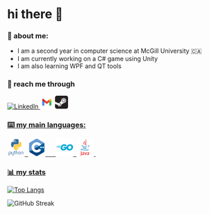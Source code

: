 # hi there 👋

### 👀 about me:

- I am a second year in computer science at McGill University 🇨🇦
- I am currently working on a C# game using Unity
- I am also learning WPF and QT tools

### :handshake: reach me through
   <div>
    <a href="https://www.linkedin.com/in/chen-felicia" target="_blank">
      <img src="https://img.shields.io/badge/LinkedIn-blue?style=for-the-badge&logo=linkedin&logoColor=white" alt="LinkedIn"/>
    </a>
    <a href="mailto:felicia.qf.chen@gmail.com" target="_blank"><img src="https://github.com/edent/SuperTinyIcons/blob/master/images/svg/gmail.svg" alt="Gmail" width="30" ></a>
    <a href="https://steamcommunity.com/id/feluwu/" target="_blank"><img src="https://github.com/edent/SuperTinyIcons/blob/master/images/svg/steam.svg" alt="Steam" width="30"</a>
  </div>
  
### :keyboard: my main languages:

<div>
  <img src="https://github.com/devicons/devicon/blob/master/icons/python/python-original-wordmark.svg" title="Python" alt="Python" width="40" height="40"/>&nbsp;
  <img src="https://github.com/devicons/devicon/blob/master/icons/cplusplus/cplusplus-original.svg" title="CPlusPlus" alt="CPlusPlus" width="40" height="40"/>&nbsp;
  <! -- <img src="https://github.com/devicons/devicon/blob/master/icons/c/c-original.svg" title="C" alt="C" width="40" height="40"/>&nbsp;
  <! -- <img src="https://github.com/devicons/devicon/blob/master/icons/csharp/csharp-original.svg" title="CSharp" alt="CSharp" width="40" height="40"/>&nbsp;
  <img src="https://github.com/devicons/devicon/blob/master/icons/go/go-original-wordmark.svg" title="Go" alt="Go" width="40" height="40"/>&nbsp;
  <img src="https://github.com/devicons/devicon/blob/master/icons/java/java-original-wordmark.svg" title="Java" alt="Java" width="40" height="40"/>&nbsp;
  
  
  
 
</div>

### 📊 my stats

[![Top Langs](https://github-readme-stats.vercel.app/api/top-langs/?username=fei-felicia-chen&layout=compact&hide=Shell,Euphoria&theme=omni&langs_count=10)](https://github.com/fei-felicia-chen/github-readme-stats)


![GitHub Streak](https://github-readme-streak-stats.herokuapp.com/?user=fei-felicia-chen&theme=omni&count_private=true&bg_color=0d1116&title_color=ce09ec)
